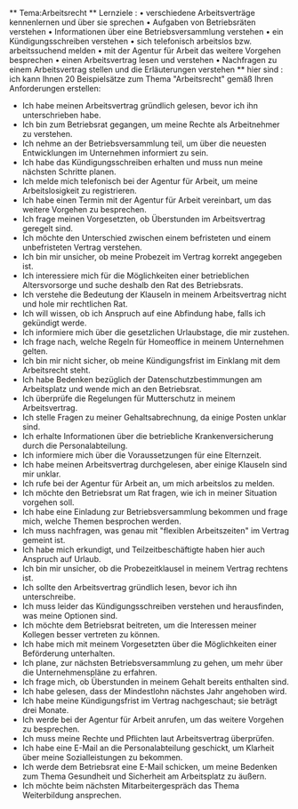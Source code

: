 ** Tema:Arbeitsrecht 
** Lernziele :
• verschiedene Arbeitsverträge kennenlernen und über sie sprechen
• Aufgaben von Betriebsräten verstehen
• Informationen über eine Betriebsversammlung verstehen
• ein Kündigungsschreiben verstehen
• sich telefonisch arbeitslos bzw. arbeitssuchend melden
• mit der Agentur für Arbeit das weitere Vorgehen besprechen
• einen Arbeitsvertrag lesen und verstehen
• Nachfragen zu einem Arbeitsvertrag stellen und die Erläuterungen verstehen
** hier sind : ich kann Ihnen 20 Beispielsätze zum Thema "Arbeitsrecht" gemäß Ihren Anforderungen erstellen:
- Ich habe meinen Arbeitsvertrag gründlich gelesen, bevor ich ihn unterschrieben habe.
- Ich bin zum Betriebsrat gegangen, um meine Rechte als Arbeitnehmer zu verstehen.
- Ich nehme an der Betriebsversammlung teil, um über die neuesten Entwicklungen im Unternehmen informiert zu sein.
- Ich habe das Kündigungsschreiben erhalten und muss nun meine nächsten Schritte planen.
- Ich melde mich telefonisch bei der Agentur für Arbeit, um meine Arbeitslosigkeit zu registrieren.
- Ich habe einen Termin mit der Agentur für Arbeit vereinbart, um das weitere Vorgehen zu besprechen.
- Ich frage meinen Vorgesetzten, ob Überstunden im Arbeitsvertrag geregelt sind.
- Ich möchte den Unterschied zwischen einem befristeten und einem unbefristeten Vertrag verstehen.
- Ich bin mir unsicher, ob meine Probezeit im Vertrag korrekt angegeben ist.
- Ich interessiere mich für die Möglichkeiten einer betrieblichen Altersvorsorge und suche deshalb den Rat des Betriebsrats.
- Ich verstehe die Bedeutung der Klauseln in meinem Arbeitsvertrag nicht und hole mir rechtlichen Rat.
- Ich will wissen, ob ich Anspruch auf eine Abfindung habe, falls ich gekündigt werde.
- Ich informiere mich über die gesetzlichen Urlaubstage, die mir zustehen.
- Ich frage nach, welche Regeln für Homeoffice in meinem Unternehmen gelten.
- Ich bin mir nicht sicher, ob meine Kündigungsfrist im Einklang mit dem Arbeitsrecht steht.
- Ich habe Bedenken bezüglich der Datenschutzbestimmungen am Arbeitsplatz und wende mich an den Betriebsrat.
- Ich überprüfe die Regelungen für Mutterschutz in meinem Arbeitsvertrag.
- Ich stelle Fragen zu meiner Gehaltsabrechnung, da einige Posten unklar sind.
- Ich erhalte Informationen über die betriebliche Krankenversicherung durch die Personalabteilung.
- Ich informiere mich über die Voraussetzungen für eine Elternzeit.
- Ich habe meinen Arbeitsvertrag durchgelesen, aber einige Klauseln sind mir unklar.
- Ich rufe bei der Agentur für Arbeit an, um mich arbeitslos zu melden.
- Ich möchte den Betriebsrat um Rat fragen, wie ich in meiner Situation vorgehen soll.
- Ich habe eine Einladung zur Betriebsversammlung bekommen und frage mich, welche Themen besprochen werden.
- Ich muss nachfragen, was genau mit "flexiblen Arbeitszeiten" im Vertrag gemeint ist.
- Ich habe mich erkundigt, und Teilzeitbeschäftigte haben hier auch Anspruch auf Urlaub.
- Ich bin mir unsicher, ob die Probezeitklausel in meinem Vertrag rechtens ist.
- Ich sollte den Arbeitsvertrag gründlich lesen, bevor ich ihn unterschreibe.
- Ich muss leider das Kündigungsschreiben verstehen und herausfinden, was meine Optionen sind.
- Ich möchte dem Betriebsrat beitreten, um die Interessen meiner Kollegen besser vertreten zu können.
- Ich habe mich mit meinem Vorgesetzten über die Möglichkeiten einer Beförderung unterhalten.
- Ich plane, zur nächsten Betriebsversammlung zu gehen, um mehr über die Unternehmenspläne zu erfahren.
- Ich frage mich, ob Überstunden in meinem Gehalt bereits enthalten sind.
- Ich habe gelesen, dass der Mindestlohn nächstes Jahr angehoben wird.
- Ich habe meine Kündigungsfrist im Vertrag nachgeschaut; sie beträgt drei Monate.
- Ich werde bei der Agentur für Arbeit anrufen, um das weitere Vorgehen zu besprechen.
- Ich muss meine Rechte und Pflichten laut Arbeitsvertrag überprüfen.
- Ich habe eine E-Mail an die Personalabteilung geschickt, um Klarheit über meine Sozialleistungen zu bekommen.
- Ich werde dem Betriebsrat eine E-Mail schicken, um meine Bedenken zum Thema Gesundheit und Sicherheit am Arbeitsplatz zu äußern.
- Ich möchte beim nächsten Mitarbeitergespräch das Thema Weiterbildung ansprechen.
